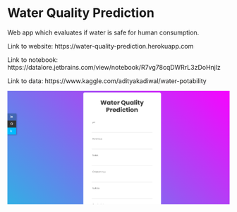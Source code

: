 # Water Quality Prediction
Web app which evaluates if water is safe for human consumption.
<p>Link to website: https://water-quality-prediction.herokuapp.com </p>
<p>Link to notebook: https://datalore.jetbrains.com/view/notebook/R7vg78cqDWRrL3zDoHnjlz </p>
<p>Link to data: https://www.kaggle.com/adityakadiwal/water-potability <p/>

<img src="static/images/water-quality.png" />
